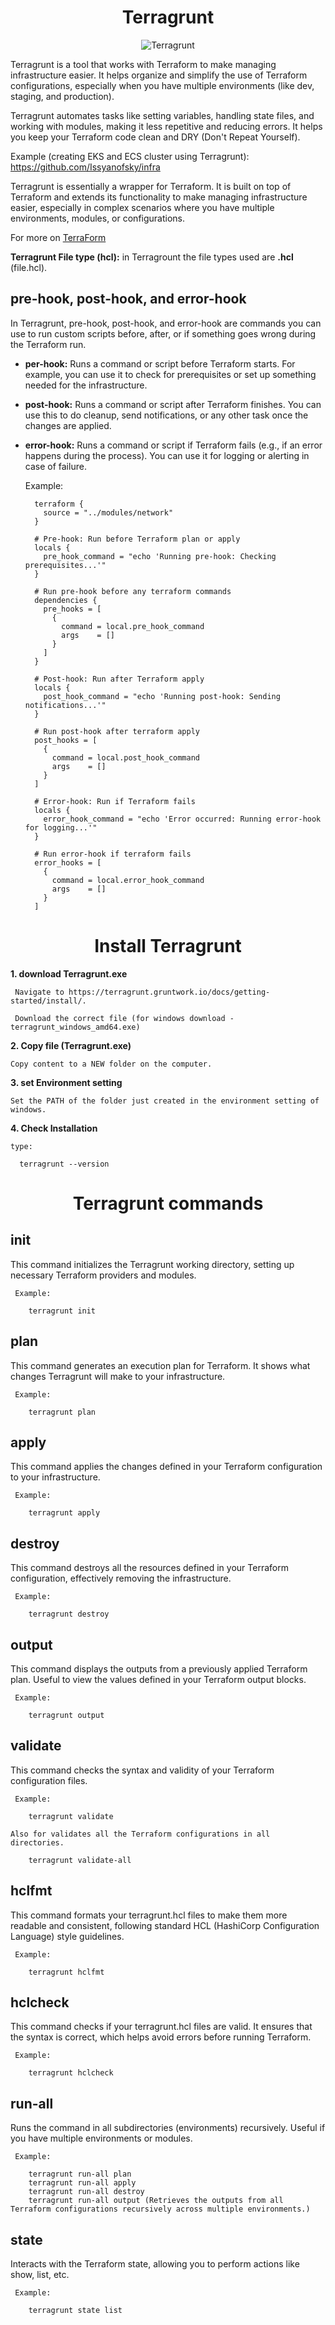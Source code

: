 <div align="center">

# **Terragrunt**

![Terragrunt](./pic/terragrunt.gif)
</div>

Terragrunt is a tool that works with Terraform to make managing infrastructure easier. It helps organize and simplify the use of Terraform configurations, especially when you have multiple environments (like dev, staging, and production).

Terragrunt automates tasks like setting variables, handling state files, and working with modules, making it less repetitive and reducing errors. It helps you keep your Terraform code clean and DRY (Don't Repeat Yourself).

Example (creating EKS and ECS cluster using Terragrunt): https://github.com/Issyanofsky/infra

Terragrunt is essentially a wrapper for Terraform. It is built on top of Terraform and extends its functionality to make managing infrastructure easier, especially in complex scenarios where you have multiple environments, modules, or configurations.

For more on [TerraForm](/terraform/README.md)

__Terragrunt File type (hcl):__ in Terragrount the file types used are __.hcl__ (file.hcl).

## pre-hook, post-hook, and error-hook

In Terragrunt, pre-hook, post-hook, and error-hook are commands you can use to run custom scripts before, after, or if something goes wrong during the Terraform run.

  * __per-hook:__ Runs a command or script before Terraform starts. For example, you can use it to check for prerequisites or set up something needed for the infrastructure.
  * __post-hook:__ Runs a command or script after Terraform finishes. You can use this to do cleanup, send notifications, or any other task once the changes are applied.
  * __error-hook:__ Runs a command or script if Terraform fails (e.g., if an error happens during the process). You can use it for logging or alerting in case of failure.

      Example:
    
          terraform {
            source = "../modules/network"
          }
          
          # Pre-hook: Run before Terraform plan or apply
          locals {
            pre_hook_command = "echo 'Running pre-hook: Checking prerequisites...'"
          }
          
          # Run pre-hook before any terraform commands
          dependencies {
            pre_hooks = [
              {
                command = local.pre_hook_command
                args    = []
              }
            ]
          }
          
          # Post-hook: Run after Terraform apply
          locals {
            post_hook_command = "echo 'Running post-hook: Sending notifications...'"
          }
          
          # Run post-hook after terraform apply
          post_hooks = [
            {
              command = local.post_hook_command
              args    = []
            }
          ]
          
          # Error-hook: Run if Terraform fails
          locals {
            error_hook_command = "echo 'Error occurred: Running error-hook for logging...'"
          }
          
          # Run error-hook if terraform fails
          error_hooks = [
            {
              command = local.error_hook_command
              args    = []
            }
          ]

<div align="center">

# **Install Terragrunt**

</div>

__1. download Terragrunt.exe__

     Navigate to https://terragrunt.gruntwork.io/docs/getting-started/install/.

     Download the correct file (for windows download - terragrunt_windows_amd64.exe)

__2. Copy file (Terragrunt.exe)__

    Copy content to a NEW folder on the computer.

__3. set Environment setting__

    Set the PATH of the folder just created in the environment setting of windows.

__4. Check Installation__

    type:

      terragrunt --version 

<div align="center">

# **Terragrunt commands**

</div>

## init

This command initializes the Terragrunt working directory, setting up necessary Terraform providers and modules.

     Example:

        terragrunt init
        
## plan

This command generates an execution plan for Terraform. It shows what changes Terragrunt will make to your infrastructure.

     Example:

        terragrunt plan

## apply

This command applies the changes defined in your Terraform configuration to your infrastructure.

     Example:

        terragrunt apply

## destroy

This command destroys all the resources defined in your Terraform configuration, effectively removing the infrastructure.

     Example:

        terragrunt destroy

## output

This command displays the outputs from a previously applied Terraform plan. Useful to view the values defined in your Terraform output blocks.

     Example:

        terragrunt output


## validate

This command checks the syntax and validity of your Terraform configuration files.

     Example:

        terragrunt validate

    Also for validates all the Terraform configurations in all directories.

        terragrunt validate-all

## hclfmt

This command formats your terragrunt.hcl files to make them more readable and consistent, following standard HCL (HashiCorp Configuration Language) style guidelines.

     Example:

        terragrunt hclfmt

## hclcheck

This command checks if your terragrunt.hcl files are valid. It ensures that the syntax is correct, which helps avoid errors before running Terraform.

     Example:

        terragrunt hclcheck
        
## run-all

Runs the command in all subdirectories (environments) recursively. Useful if you have multiple environments or modules.

     Example:

        terragrunt run-all plan
        terragrunt run-all apply
        terragrunt run-all destroy
        terragrunt run-all output (Retrieves the outputs from all Terraform configurations recursively across multiple environments.) 

## state

Interacts with the Terraform state, allowing you to perform actions like show, list, etc.

     Example:

        terragrunt state list
